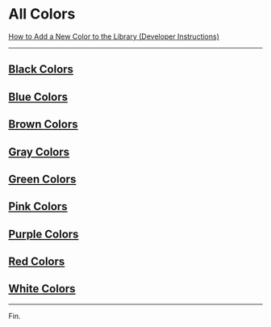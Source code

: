 # All Colors

[How to Add a New Color to the Library (Developer Instructions)](./add-new-color.md)

----

## [Black Colors](./black/black-colors.md)

## [Blue Colors](./blue/blue-colors-by-luminance.md)

## [Brown Colors](./brown/brown-colors.md)

## [Gray Colors](./gray/gray-colors.md)

## [Green Colors](./green/green-colors-by-luminance.md)

## [Pink Colors](./pink/pink-colors-by-luminance.md)

## [Purple Colors](./purple/purple-colors-by-luminance.md)

## [Red Colors](./red/red-colors-by-luminance.md)

## [White Colors](./white/white-colors-by-luminance.md)

----

Fin.

